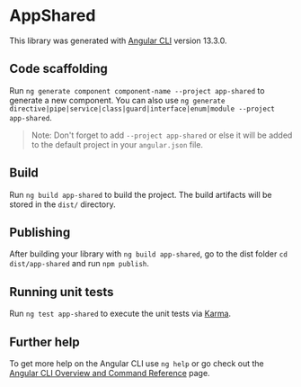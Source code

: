 # AppShared

This library was generated with [Angular CLI](https://github.com/angular/angular-cli) version 13.3.0.

## Code scaffolding

Run `ng generate component component-name --project app-shared` to generate a new component. You can also use `ng generate directive|pipe|service|class|guard|interface|enum|module --project app-shared`.
> Note: Don't forget to add `--project app-shared` or else it will be added to the default project in your `angular.json` file. 

## Build

Run `ng build app-shared` to build the project. The build artifacts will be stored in the `dist/` directory.

## Publishing

After building your library with `ng build app-shared`, go to the dist folder `cd dist/app-shared` and run `npm publish`.

## Running unit tests

Run `ng test app-shared` to execute the unit tests via [Karma](https://karma-runner.github.io).

## Further help

To get more help on the Angular CLI use `ng help` or go check out the [Angular CLI Overview and Command Reference](https://angular.io/cli) page.
